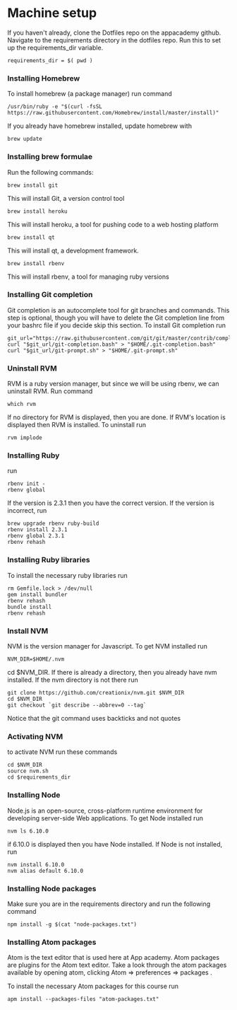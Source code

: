 # Machine setup

If you haven't already, clone the Dotfiles repo on the appacademy github. Navigate to the requirements directory in the dotfiles repo.
Run this to set up the requirements_dir variable.
  ```
  requirements_dir = $( pwd )
  ```

### Installing Homebrew

To install homebrew (a package manager) run command
```
/usr/bin/ruby -e "$(curl -fsSL https://raw.githubusercontent.com/Homebrew/install/master/install)"
```

If you already have homebrew installed, update homebrew with

```
brew update
```

### Installing brew formulae

Run the following commands:

```
brew install git
```
This will install Git, a version control tool

```
brew install heroku
```
This will install heroku, a tool for pushing code to a web hosting platform

```
brew install qt
```
This will install qt, a development framework.

```
brew install rbenv
```
This will install rbenv, a tool for managing ruby versions

### Installing Git completion
Git completion is an autocomplete tool for git branches and commands.  This step is optional, though you will have to delete the Git completion line from your bashrc file if you decide skip this section. To install Git completion run
```
git_url="https://raw.githubusercontent.com/git/git/master/contrib/completion"
curl "$git_url/git-completion.bash" > "$HOME/.git-completion.bash"
curl "$git_url/git-prompt.sh" > "$HOME/.git-prompt.sh"
```

### Uninstall RVM
RVM is a ruby version manager, but since we will be using rbenv, we can uninstall RVM. Run command
```
which rvm
```
If no directory for RVM is displayed, then you are done.  If RVM's location is displayed then RVM is installed. To uninstall run
```
rvm implode
```

### Installing Ruby
run
```
rbenv init -
rbenv global
```
If the version is 2.3.1 then you have the correct version.  If the version is incorrect, run
```
brew upgrade rbenv ruby-build
rbenv install 2.3.1
rbenv global 2.3.1
rbenv rehash
```


### Installing Ruby libraries
To install the necessary ruby libraries run
```
rm Gemfile.lock > /dev/null
gem install bundler
rbenv rehash
bundle install
rbenv rehash
```

### Install NVM
NVM is the version manager for Javascript.  To get NVM installed run
```
NVM_DIR=$HOME/.nvm
```
cd $NVM_DIR. If there is already a directory, then you already have nvm installed. If the nvm directory is not there run
```
git clone https://github.com/creationix/nvm.git $NVM_DIR
cd $NVM_DIR
git checkout `git describe --abbrev=0 --tag`  
```
Notice that the git command uses backticks and not quotes

### Activating NVM
to activate NVM run these commands
```
cd $NVM_DIR
source nvm.sh
cd $requirements_dir
```

### Installing Node
Node.js is an open-source, cross-platform runtime environment for developing server-side Web applications. To get Node installed run
```
nvm ls 6.10.0
```
if 6.10.0 is displayed then you have Node installed.  If Node is not installed, run
```
nvm install 6.10.0
nvm alias default 6.10.0
```

### Installing Node packages
Make sure you are in the requirements directory and run the following command
```
npm install -g $(cat "node-packages.txt")
```

### Installing Atom packages

Atom is the text editor that is used here at App academy. Atom packages
are plugins for the Atom text editor. Take a look through the atom
packages available by opening atom, clicking Atom => preferences =>
packages .

To install the necessary Atom packages for this course run

```
apm install --packages-files "atom-packages.txt"
```
